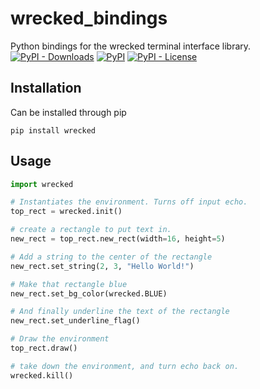 # wrecked_bindings
Python bindings for the wrecked terminal interface library.<br/>
[![PyPI - Downloads](https://img.shields.io/pypi/dw/wrecked?style=flat-square)](https://pypi.org/project/wrecked/)
[![PyPI](https://img.shields.io/pypi/v/wrecked?style=flat-square)](https://pypi.org/project/wrecked/)
[![PyPI - License](https://img.shields.io/pypi/l/wrecked?style=flat-square)](https://burnsomni.net/project/wrecked_bindings/?branch=master&path=LICENSE)

## Installation
Can be installed through pip
```
pip install wrecked
```

## Usage
```python
import wrecked

# Instantiates the environment. Turns off input echo.
top_rect = wrecked.init()

# create a rectangle to put text in.
new_rect = top_rect.new_rect(width=16, height=5)

# Add a string to the center of the rectangle
new_rect.set_string(2, 3, "Hello World!")

# Make that rectangle blue
new_rect.set_bg_color(wrecked.BLUE)

# And finally underline the text of the rectangle
new_rect.set_underline_flag()

# Draw the environment
top_rect.draw()

# take down the environment, and turn echo back on.
wrecked.kill()
```
